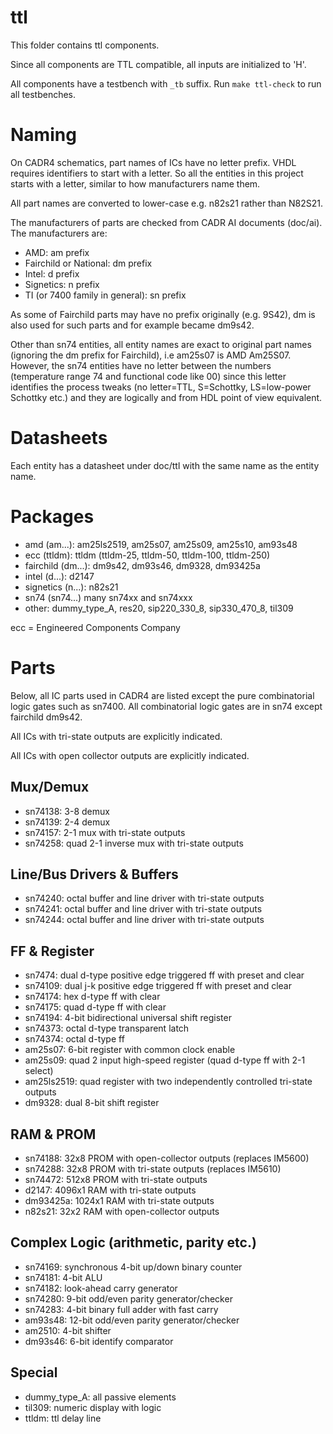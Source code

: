 
# ttl

This folder contains ttl components.

Since all components are TTL compatible, all inputs are initialized to 'H'.

All components have a testbench with `_tb` suffix. Run `make ttl-check` to run all testbenches.

# Naming

On CADR4 schematics, part names of ICs have no letter prefix. VHDL requires identifiers to start with a letter. So all the entities in this project starts with a letter, similar to how manufacturers name them.

All part names are converted to lower-case e.g. n82s21 rather than N82S21.

The manufacturers of parts are checked from CADR AI documents (doc/ai). The manufacturers are:

- AMD: am prefix
- Fairchild or National: dm prefix
- Intel: d prefix
- Signetics: n prefix
- TI (or 7400 family in general): sn prefix

As some of Fairchild parts may have no prefix originally (e.g. 9S42), dm is also used for such parts and for example became dm9s42.

Other than sn74 entities, all entity names are exact to original part names (ignoring the dm prefix for Fairchild), i.e am25s07 is AMD Am25S07. However, the sn74 entities have no letter between the numbers (temperature range 74 and functional code like 00) since this letter identifies the process tweaks (no letter=TTL, S=Schottky, LS=low-power Schottky etc.) and they are logically and from HDL point of view equivalent.

# Datasheets

Each entity has a datasheet under doc/ttl with the same name as the entity name.

# Packages

- amd (am...): am25ls2519, am25s07, am25s09, am25s10, am93s48
- ecc (ttldm): ttldm (ttldm-25, ttldm-50, ttldm-100, ttldm-250)
- fairchild (dm...): dm9s42, dm93s46, dm9328, dm93425a
- intel (d...): d2147
- signetics (n...): n82s21
- sn74 (sn74...) many sn74xx and sn74xxx
- other: dummy_type_A, res20, sip220_330_8, sip330_470_8, til309

ecc = Engineered Components Company

# Parts

Below, all IC parts used in CADR4 are listed except the pure combinatorial logic gates such as sn7400. All combinatorial logic gates are in sn74 except fairchild dm9s42.

All ICs with tri-state outputs are explicitly indicated.

All ICs with open collector outputs are explicitly indicated.

## Mux/Demux

- sn74138: 3-8 demux
- sn74139: 2-4 demux
- sn74157: 2-1 mux with tri-state outputs
- sn74258: quad 2-1 inverse mux with tri-state outputs

## Line/Bus Drivers & Buffers

- sn74240: octal buffer and line driver with tri-state outputs
- sn74241: octal buffer and line driver with tri-state outputs
- sn74244: octal buffer and line driver with tri-state outputs

## FF & Register

- sn7474: dual d-type positive edge triggered ff with preset and clear
- sn74109: dual j-k positive edge triggered ff with preset and clear
- sn74174: hex d-type ff with clear
- sn74175: quad d-type ff with clear
- sn74194: 4-bit bidirectional universal shift register
- sn74373: octal d-type transparent latch
- sn74374: octal d-type ff
- am25s07: 6-bit register with common clock enable
- am25s09: quad 2 input high-speed register (quad d-type ff with 2-1 select)
- am25ls2519: quad register with two independently controlled tri-state outputs
- dm9328: dual 8-bit shift register

## RAM & PROM

- sn74188: 32x8 PROM with open-collector outputs (replaces IM5600)
- sn74288: 32x8 PROM with tri-state outputs (replaces IM5610)
- sn74472: 512x8 PROM with tri-state outputs
- d2147: 4096x1 RAM with tri-state outputs 
- dm93425a: 1024x1 RAM with tri-state outputs
- n82s21: 32x2 RAM with open-collector outputs

## Complex Logic (arithmetic, parity etc.)

- sn74169: synchronous 4-bit up/down binary counter
- sn74181: 4-bit ALU
- sn74182: look-ahead carry generator
- sn74280: 9-bit odd/even parity generator/checker
- sn74283: 4-bit binary full adder with fast carry
- am93s48: 12-bit odd/even parity generator/checker
- am2510: 4-bit shifter
- dm93s46: 6-bit identify comparator

## Special

- dummy_type_A: all passive elements
- til309: numeric display with logic
- ttldm: ttl delay line